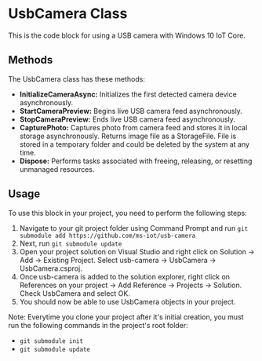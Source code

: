 # UsbCamera Class
This is the code block for using a USB camera with Windows 10 IoT Core.

## Methods
The UsbCamera class has these methods:
- **InitializeCameraAsync:** Initializes the first detected camera device asynchronously.
- **StartCameraPreview:** Begins live USB camera feed asynchronously.
- **StopCameraPreview:** Ends live USB camera feed asynchronously.
- **CapturePhoto:** Captures photo from camera feed and stores it in local storage asynchronously. Returns image file as a StorageFile. File is stored in a temporary folder and could be deleted by the system at any time.
- **Dispose:** Performs tasks associated with freeing, releasing, or resetting unmanaged resources.

## Usage
To use this block in your project, you need to perform the following steps:

1. Navigate to your git project folder using Command Prompt and run `git submodule add https://github.com/ms-iot/usb-camera`
2. Next, run `git submodule update`
3. Open your project solution on Visual Studio and right click on Solution -> Add -> Existing Project. Select usb-camera -> UsbCamera -> UsbCamera.csproj.
4. Once usb-camera is added to the solution explorer, right click on References on your project -> Add Reference -> Projects -> Solution. Check UsbCamera and select OK.
5. You should now be able to use UsbCamera objects in your project.

Note: Everytime you clone your project after it's initial creation, you must run the following commands in the project's root folder: 
- `git submodule init`
- `git submodule update`

